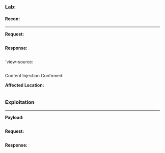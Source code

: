 ### Lab: 

#### **Recon:**
-----
**Request:**
```http

```
**Response:**
```http

```

`view-source:
```html

```
Content Injection Confirmed

**Affected Location:**
```

```
### **Exploitation**
-----
**Payload:** 
```js

```

**Request:**
```http

```
**Response:**
```http

```



